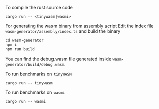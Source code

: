 To compile the rust source code

```
cargo run -- <tinywasm|wasmi>
```

For generating the wasm binary from assembly script
Edit the index file `wasm-generator/assembly/index.ts` and build the binary

```
cd wasm-generator
npm i
npm run build
```

You can find the debug.wasm file generated inside `wasm-generator/build/debug.wasm`.

To run benchmarks on `tinyWASM`

```
cargo run -- tinywasm
```

To run benchmarks on `wasmi`

```
cargo run -- wasmi
```
